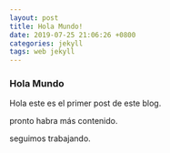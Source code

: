 ```yaml
---
layout: post
title: Hola Mundo!
date: 2019-07-25 21:06:26 +0800
categories: jekyll
tags: web jekyll
---
```


### Hola Mundo


Hola este es el primer post de este blog.

pronto habra más contenido.

seguimos trabajando.